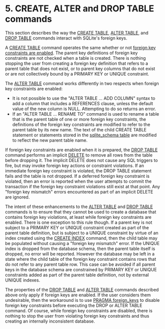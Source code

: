 # 5\. CREATE, ALTER and DROP TABLE commands



 This section describes the way the [CREATE TABLE](lang_createtable.html), [ALTER TABLE](lang_altertable.html),
 and [DROP TABLE](lang_droptable.html) commands
 interact with SQLite's foreign keys.

 


 A [CREATE TABLE](lang_createtable.html) command operates the same whether or not
 [foreign key constraints are enabled](foreignkeys.html#fk_enable). The parent key definitions of 
 foreign key constraints are not checked when a table is created. There is
 nothing stopping the user from creating a foreign key definition that
 refers to a parent table that does not exist, or to parent key columns that
 do not exist or are not collectively bound by a PRIMARY KEY or UNIQUE
 constraint.

 


 The [ALTER TABLE](lang_altertable.html) command works differently in two respects when foreign
 key constraints are enabled:

 

* It is not possible to use the "ALTER TABLE ... ADD COLUMN" syntax
 to add a column that includes a REFERENCES clause, unless the default
 value of the new column is NULL. Attempting to do so returns an
 error.
* If an "ALTER TABLE ... RENAME TO" command is used to rename a table
 that is the parent table of one or more foreign key constraints, the
 definitions of the foreign key constraints are modified to refer to
 the parent table by its new name. The text of the child CREATE
 TABLE statement or statements stored in the [sqlite\_schema table](schematab.html) are 
 modified to reflect the new parent table name.



 If foreign key constraints are enabled when it is prepared, the 
 [DROP TABLE](lang_droptable.html) command performs an implicit [DELETE](lang_delete.html) to remove all
 rows from the table before dropping it. The implicit DELETE does not cause
 any SQL triggers to fire, but may invoke foreign key actions or constraint
 violations. If an immediate foreign key constraint is violated, the DROP
 TABLE statement fails and the table is not dropped. If a deferred foreign
 key constraint is violated, then an error is reported when the user attempts
 to commit the transaction if the foreign key constraint violations still
 exist at that point. Any "foreign key mismatch" errors encountered as part 
 of an implicit DELETE are ignored.

 


 The intent of these enhancements to the [ALTER TABLE](lang_altertable.html) and [DROP TABLE](lang_droptable.html)
 commands is to ensure that they cannot be used to create a database that
 contains foreign key violations, at least while foreign key constraints are
 enabled. There is one exception to this rule though. If a parent key is
 not subject to a PRIMARY KEY or UNIQUE constraint created as part of the
 parent table definition, but is subject to a UNIQUE constraint by virtue
 of an index created using the [CREATE INDEX](lang_createindex.html) command, then the child 
 table may be populated without causing a "foreign key mismatch" error. If
 the UNIQUE index is dropped from the database schema, then the parent table
 itself is dropped, no error will be reported. However the database may be
 left in a state where the child table of the foreign key constraint contains
 rows that do not refer to any parent table row. This case can be avoided
 if all parent keys in the database schema are constrained by PRIMARY KEY
 or UNIQUE constraints added as part of the parent table definition, not
 by external UNIQUE indexes.

 


 The properties of the [DROP TABLE](lang_droptable.html) and [ALTER TABLE](lang_altertable.html) commands described
 above only apply if foreign keys are enabled. If the user considers them
 undesirable, then the workaround is to use [PRAGMA foreign\_keys](pragma.html#pragma_foreign_keys) to 
 disable foreign key constraints before executing the DROP or ALTER TABLE 
 command. Of course, while foreign key constraints are disabled, there is nothing
 to stop the user from violating foreign key constraints and thus creating
 an internally inconsistent database.
 
 



